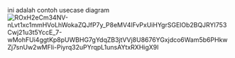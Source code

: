 ini adalah contoh usecase diagram
![ROxH2eCm34NV-nLvt1xc1mmHVoLhWokaZQJfP7y_P8eMV4lFvPxUiHYgrSGElOb2BQJRYI753Cwj21u3t5YccE_7-wMohFUi4ggtKp8pUWBHG7gYdqZB3jtVVj8U8676YGxjdco6Wam5b6PHkwZj7snUw2wMFli-Piyrq32uPYrqpL1unsAYtxRXHigX9l](https://github.com/user-attachments/assets/6fae899e-0e0a-4a77-aa75-b3393e9a10de)
